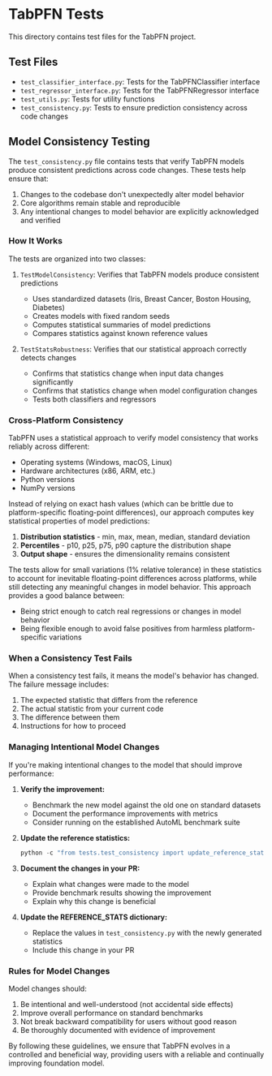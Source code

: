 # TabPFN Tests

This directory contains test files for the TabPFN project.

## Test Files

- `test_classifier_interface.py`: Tests for the TabPFNClassifier interface
- `test_regressor_interface.py`: Tests for the TabPFNRegressor interface
- `test_utils.py`: Tests for utility functions
- `test_consistency.py`: Tests to ensure prediction consistency across code changes

## Model Consistency Testing

The `test_consistency.py` file contains tests that verify TabPFN models produce consistent predictions across code changes. These tests help ensure that:

1. Changes to the codebase don't unexpectedly alter model behavior
2. Core algorithms remain stable and reproducible 
3. Any intentional changes to model behavior are explicitly acknowledged and verified

### How It Works

The tests are organized into two classes:

1. `TestModelConsistency`: Verifies that TabPFN models produce consistent predictions
   - Uses standardized datasets (Iris, Breast Cancer, Boston Housing, Diabetes)
   - Creates models with fixed random seeds
   - Computes statistical summaries of model predictions
   - Compares statistics against known reference values

2. `TestStatsRobustness`: Verifies that our statistical approach correctly detects changes
   - Confirms that statistics change when input data changes significantly
   - Confirms that statistics change when model configuration changes
   - Tests both classifiers and regressors

### Cross-Platform Consistency

TabPFN uses a statistical approach to verify model consistency that works reliably across different:
- Operating systems (Windows, macOS, Linux)
- Hardware architectures (x86, ARM, etc.)
- Python versions
- NumPy versions

Instead of relying on exact hash values (which can be brittle due to platform-specific floating-point differences),
our approach computes key statistical properties of model predictions:
1. **Distribution statistics** - min, max, mean, median, standard deviation
2. **Percentiles** - p10, p25, p75, p90 capture the distribution shape
3. **Output shape** - ensures the dimensionality remains consistent

The tests allow for small variations (1% relative tolerance) in these statistics to account for 
inevitable floating-point differences across platforms, while still detecting any meaningful
changes in model behavior. This approach provides a good balance between:
- Being strict enough to catch real regressions or changes in model behavior
- Being flexible enough to avoid false positives from harmless platform-specific variations

### When a Consistency Test Fails

When a consistency test fails, it means the model's behavior has changed. The failure message includes:

1. The expected statistic that differs from the reference
2. The actual statistic from your current code
3. The difference between them
4. Instructions for how to proceed

### Managing Intentional Model Changes

If you're making intentional changes to the model that should improve performance:

1. **Verify the improvement:**
   - Benchmark the new model against the old one on standard datasets
   - Document the performance improvements with metrics
   - Consider running on the established AutoML benchmark suite

2. **Update the reference statistics:**
   ```python
   python -c "from tests.test_consistency import update_reference_stats; update_reference_stats()"
   ```

3. **Document the changes in your PR:**
   - Explain what changes were made to the model
   - Provide benchmark results showing the improvement
   - Explain why this change is beneficial

4. **Update the REFERENCE_STATS dictionary:**
   - Replace the values in `test_consistency.py` with the newly generated statistics
   - Include this change in your PR

### Rules for Model Changes

Model changes should:

1. Be intentional and well-understood (not accidental side effects)
2. Improve overall performance on standard benchmarks
3. Not break backward compatibility for users without good reason
4. Be thoroughly documented with evidence of improvement

By following these guidelines, we ensure that TabPFN evolves in a controlled and beneficial way, providing users with a reliable and continually improving foundation model.